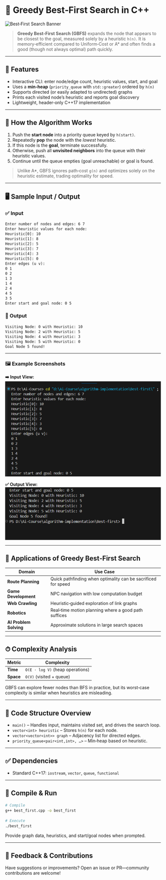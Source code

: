 # 🚀 Greedy Best‑First Search in C++

![Best‑First Search Banner](https://raw.githubusercontent.com/Codecademy/docs/main/media/greedy-best-first-search-example-graph.png)

> **Greedy Best‑First Search (GBFS)** expands the node that appears to be closest to the goal, measured solely by a heuristic `h(n)`. It is memory‑efficient compared to Uniform‑Cost or A\* and often finds a good (though not always optimal) path quickly.

---

## 📌 Features

* Interactive CLI: enter node/edge count, heuristic values, start, and goal
* Uses a **min‑heap** (`priority_queue` with `std::greater`) ordered by `h(n)`
* Supports directed (or easily adapted to undirected) graphs
* Prints each visited node’s heuristic and reports goal discovery
* Lightweight, header‑only C++17 implementation

---

## 🔧 How the Algorithm Works

1. Push the **start node** into a priority queue keyed by `h(start)`.
2. Repeatedly **pop** the node with the *lowest* heuristic.
3. If this node is the **goal**, terminate successfully.
4. Otherwise, push all **unvisited neighbors** into the queue with their heuristic values.
5. Continue until the queue empties (goal unreachable) or goal is found.

> Unlike A\*, GBFS ignores path‑cost `g(n)` and optimizes solely on the heuristic estimate, trading optimality for speed.

---

## 🖥 Sample Input / Output

### ✅ Input

```
Enter number of nodes and edges: 6 7
Enter heuristic values for each node:
Heuristic[0]: 10
Heuristic[1]: 8
Heuristic[2]: 5
Heuristic[3]: 7
Heuristic[4]: 3
Heuristic[5]: 0
Enter edges (u v):
0 1
0 2
1 3
1 4
2 4
4 5
3 5
Enter start and goal node: 0 5
```

### 🔽 Output

```
Visiting Node: 0 with Heuristic: 10
Visiting Node: 2 with Heuristic: 5
Visiting Node: 4 with Heuristic: 3
Visiting Node: 5 with Heuristic: 0
Goal Node 5 found!
```
---

### 🖼 Example Screenshots

**➡️ Input View:**
![Input Screenshot](./Image/Best-First_input.png)

**✅ Output View:**
![Output Screenshot](./Image/Best-First_output.png)

---

## 🚀 Applications of Greedy Best‑First Search

| Domain                 | Use Case                                                      |
| ---------------------- | ------------------------------------------------------------- |
| **Route Planning**     | Quick pathfinding when optimality can be sacrificed for speed |
| **Game Development**   | NPC navigation with low computation budget                    |
| **Web Crawling**       | Heuristic‑guided exploration of link graphs                   |
| **Robotics**           | Real‑time motion planning where a good path suffices          |
| **AI Problem Solving** | Approximate solutions in large search spaces                  |

---

## ⏱ Complexity Analysis

| Metric    | Complexity                       |
| --------- | -------------------------------- |
| **Time**  | `O(E · log V)` (heap operations) |
| **Space** | `O(V)` (visited + queue)         |

GBFS can explore fewer nodes than BFS in practice, but its worst‑case complexity is similar when heuristics are misleading.

---

## 📄 Code Structure Overview

* `main()` – Handles input, maintains visited set, and drives the search loop.
* `vector<int> heuristic` – Stores `h(n)` for each node.
* `vector<vector<int>> graph` – Adjacency list for directed edges.
* `priority_queue<pair<int,int>, …>` – Min‑heap based on heuristic.

---

## ✅ Dependencies

* Standard C++17: `iostream`, `vector`, `queue`, `functional`

---

## 🧪 Compile & Run

```bash
# Compile
g++ best_first.cpp -o best_first

# Execute
./best_first
```

Provide graph data, heuristics, and start/goal nodes when prompted.

---

## 🙌 Feedback & Contributions

Have suggestions or improvements? Open an issue or PR—community contributions are welcome!

